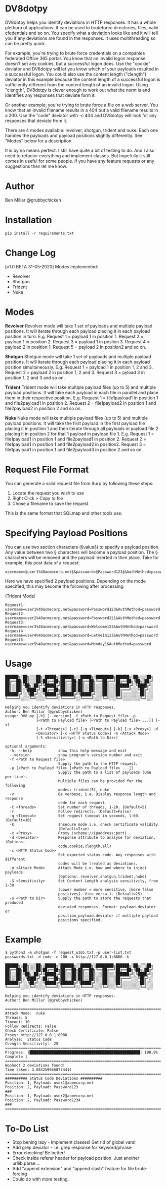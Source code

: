 # DV8dotpy
DV8dotpy helps you identify deviations in HTTP responses.  It has a whole plethora of applications.  It can be used to bruteforce directories, files, valid cfedentials and so on.  You specify what a deviation looks like and it will tell you if any deviations are found in the responses.  It uses multithreading so can be pretty quick.

For example; you're trying to brute force credentials on a companies federated Office 365 portal.  You know that an invalid logon response doesn't set any cookies, but a successful logon does. Use the "cookie" deviator and DV8dotpy will let you know which of your payloads resulted in a successful logon.  You could also use the content length ("clength") deviator in this example because the content length of a successful logon is sufficiently different from the content length of an invalid logon.  Using "clength", DV8dotpy is clever enough to work out what the norm is and identifies any responses that deviate form it.  

Or another example; you're trying to brute force a file on a web server.  You know that an invalid filename results in a 404 but a valid filename results in a 200.  Use the "code" deviator with -c 404 and DV8dotpy will look for any responses that deviate from it.

There are 4 modes available: revolver, shotgun, trident and nuke.  Each one handles the payloads and payload positions slightly differently.  See "Modes" below for a description.

It is by no means perfect.  I still have quite a bit of testing to do.  And I also need to refactor everything and implement classes.  But hopefully it still comes in useful for some people.  If you have any feature requests or any suggestions then let me know.

# Author

Ben Millar
@grubbychicken

# Installation
```
pip install -r requirements.txt
```

# Change Log

[v1.0 BETA 31-05-2020]
Modes Implemented:
* Revolver
* Shotgun
* Trident
* Nuke

# Modes
**Revolver**
Revolver mode will take 1 set of payloads and multiple payload positions.  It will iterate through each payload placing it in each payload position in turn. E.g. Request 1 = payload 1 in position 1.  Request 2 = payload 1 in position 2. Request 3 = payload 1 in posiion 3.  Request 4 = payload 2 in position 1. Request 5 = payload 2 in position2 and so on.

**Shotgun**
Shotgun mode will take 1 set of payloads and multiple payload positions.  It will iterate through each payload placing it in each payload position simultaneously.  E.g. Request 1 = payload 1 in position 1, 2 and 3.  Request 2 = payload 2 in position 1, 2 and 3. Request 3 = pyload 3 in position 1, 2 and 3 and so on.

**Trident**
Trident mode will take multiple payload files (up to 5) and multiple payload positions.  It will take each payload in each file in parallel and place them in their respective position. E.g. Request 1 = file1payload1 in position 1 and file2payload1 in position 2.  Request 2 = file1payload2 in position 1 and file2payload2 in position 2 and so on.

**Nuke**
Nuke mode will take multiple payload files (up to 5) and multiple payload positions.  It will take the first payload in the first payload file placing it in position 1 and then iterate through all payloads in payload file 2 placing it in position 2 for that 1 payload in payload file 1. E.g. Request 1 = file1payload1 in position 1 and file2payload1 in position 2. Request 2 = file1payload1 in position 1 and file2payload2 in position2. Request 3 = file1payload1 in position 1 and file2payload3 in position 2 and so on.

# Request File Format
You can generate a valid request file from Burp by following these steps:
1. Locate the request you wish to use
2. Right Click > Copy to file
3. Chose a filename to save the request

This is the same format that SQLmap and other tools use.

# Specifying Payload Positions
You can use two section characters (§value§) to specify a payload position.  Any value between two § characters will become a payload position.  The § characters will be removed and the payload inserted in their place. Take for example, this post data of a request:
```
username=§user1%40acmecorp.net§&password=§Password123§&AuthMethod=password
```
Here we have specified 2 payload positions.  Depending on the mode specified, this may become the following after processing:

(Trident Mode)
```
Request1: username=user1%40acmecorp.net&password=Password123&AuthMethod=password
Request2: username=user2%40acmecorp.net&password=Password321&AuthMethod=password
Request3: username=user3%40acmecorp.net&password=Welcome123&AuthMethod=password
Request4: username=user4%40acmecorp.net&password=Letmein123&AuthMethod=password
Request5: username=user5%40acmecorp.net&password=Monday1&AuthMethod=password
```

# Usage

```
██████╗░██╗░░░██╗░█████╗░██████╗░░█████╗░████████╗██████╗░██╗░░░██╗
██╔══██╗██║░░░██║██╔══██╗██╔══██╗██╔══██╗╚══██╔══╝██╔══██╗╚██╗░██╔╝
██║░░██║╚██╗░██╔╝╚█████╔╝██║░░██║██║░░██║░░░██║░░░██████╔╝░╚████╔╝░
██║░░██║░╚████╔╝░██╔══██╗██║░░██║██║░░██║░░░██║░░░██╔═══╝░░░╚██╔╝░░
██████╔╝░░╚██╔╝░░╚█████╔╝██████╔╝╚█████╔╝░░░██║░░░██║░░░░░░░░██║░░░
╚═════╝░░░░╚═╝░░░░╚════╝░╚═════╝░░╚════╝░░░░╚═╝░░░╚═╝░░░░░░░░╚═╝░░░

Helping you identify deviations in HTTP responses.
Author: Ben Millar (@grubbychicken)
usage: DV8.py [-h] [--version] -f <Path to Request file> -p
              [<Path to Payload file> [<Path to Payload file> ...]] [-v]
              [-t <Threads>] [-r] [-q <Timeout>] [-k] [-x <Proxy>] -d
              <Deviator> [-c <HTTP Status Code>] -m <Attack Mode>
              [-S <Sensitivity>] [-o <Path to Dir>]

optional arguments:
  -h, --help            show this help message and exit
  --version             show program's version number and exit
  -f <Path to Request file>
                        Supply the path to the HTTP request.
  -p [<Path to Payload file> [<Path to Payload file> ...]]
                        Supply the path to a list of payloads (One per-line).
                        Multiple files can be provided for the following
                        modes: trident(5), nuke
  -v                    Be verbose, i.e. Display response length and response
                        code for each request.
  -t <Threads>          Set number of threads, 1-20. (Default=5)
  -r                    Follow redirects. (Default=False)
  -q <Timeout>          Set request timeout in seconds, 1-60. (Default=10)
  -k                    Insecure mode i.e. check certificate validity.
                        (Default=True)
  -x <Proxy>            Proxy (scheme://ipaddress:port)
  -d <Deviator>         Response attribute to analyse for deviation.(Options:
                        code,cookie,clength,all)
  -c <HTTP Status Code>
                        Set expected status code. Any responses with different
                        codes will be treated as deviations.
  -m <Attack Mode>      Attack Mode i.e. how and where to inject payloads.
                        (Options: revolver,shotgun,trident,nuke)
  -S <Sensitivity>      Set Content Length analysis sensitivity, from 1-30
                        (Lower number = more sensitive, [more false
                        positives]. Vice versa.). (Default=25)
  -o <Path to Dir>      Supply the path to store the requests that produced
                        deviated responses. Format: payload.deviator or
                        position_payload.deviator if multiple payload
                        positions specified.
```

# Example

```
$ python3 -m shotgun -f request_o365.txt -p user-list.txt passwords.txt -d code -c 200 -x http://127.0.0.1:8080 -k

██████╗░██╗░░░██╗░█████╗░██████╗░░█████╗░████████╗██████╗░██╗░░░██╗
██╔══██╗██║░░░██║██╔══██╗██╔══██╗██╔══██╗╚══██╔══╝██╔══██╗╚██╗░██╔╝
██║░░██║╚██╗░██╔╝╚█████╔╝██║░░██║██║░░██║░░░██║░░░██████╔╝░╚████╔╝░
██║░░██║░╚████╔╝░██╔══██╗██║░░██║██║░░██║░░░██║░░░██╔═══╝░░░╚██╔╝░░
██████╔╝░░╚██╔╝░░╚█████╔╝██████╔╝╚█████╔╝░░░██║░░░██║░░░░░░░░██║░░░
╚═════╝░░░░╚═╝░░░░╚════╝░╚═════╝░░╚════╝░░░░╚═╝░░░╚═╝░░░░░░░░╚═╝░░░

Helping you identify deviations in HTTP responses.
Author: Ben Millar (@grubbychicken)

===============================================================================
Attack Mode:  nuke
Threads: 5
Timeout: 10
Follow Redirects: False
Check Certificate: False
Proxy: http://127.0.0.1:8080
Analyse:  Status Code
CLength Sensitivity:  25
===============================================================================
Progress: |██████████████████████████████████████████████████| 100.0% Complete |
===============================================================================
Woohoo! 2 deviations found!
Time taken: 3.0842599868774414
===============================================================================
########## Status Code Deviations ##########
Position: 1, Payload: user1@acmecorp.net
Position: 2, Payload: Password123
###
Position: 1, Payload: user2@acmecorp.net
Position: 2, Payload: Password1234
###
===============================================================================
```

# To-Do List

* Stop bening lazy - Implement classes! Get rid of global vars!
* Add grep deviator - i.e. grep response for keyword/phrase
* Error checking!  Be better! 
* Check inside referer header for payload position.  Just another urllib.parse.... 
* Add "append extension" and "append slash" feature for file brute-forcing
* Could do with more testing.